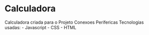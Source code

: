 # Calculadora
Calculadora criada para o Projeto Conexoes Perifericas
Tecnologias usadas: - Javascript - CSS - HTML
